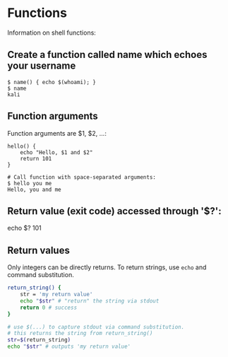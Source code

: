 # Functions

Information on shell functions:

## Create a function called name which echoes your username
```
$ name() { echo $(whoami); }
$ name
kali
```

## Function arguments
Function arguments are $1, $2, ...:
```
hello() {
    echo "Hello, $1 and $2"
    return 101
}

# Call function with space-separated arguments:
$ hello you me
Hello, you and me
```

## Return value (exit code) accessed through '$?':
echo $?
101

## Return values
Only integers can be directly returns. To return strings, use `echo` and command substitution.

```bash
return_string() {
    str = 'my return value'
    echo "$str" # "return" the string via stdout
    return 0 # success
}

# use $(...) to capture stdout via command substitution.
# this returns the string from return_string()
str=$(return_string)
echo "$str" # outputs 'my return value'
```
